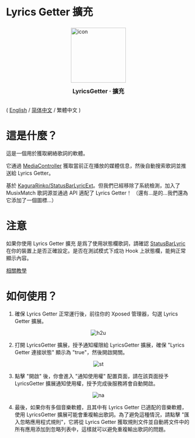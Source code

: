 # Lyrics Getter 擴充

<div style="margin-top: 25px;display: flex; flex-direction: column; align-items: center;">
<!-- <img src="https://github.com/VictorModi/LyricsGetterExt/edit/main/icon.svg" alt="icon" width="500"> -->
<img src="https://raw.githubusercontent.com/VictorModi/LyricsGetterExt/main/icon.svg" alt="icon" width="150">
<p style="margin-top: 10px;font-size: 16px;font-weight: bold;">LyricsGetter · 擴充</p>
</div>

( [English](https://github.com/VictorModi/LyricsGetterExt/blob/main/README.md) / [简体中文](https://github.com/VictorModi/LyricsGetterExt/blob/main/docs/README_zh-CN.md) / 繁體中文 )

# 這是什麼？
這是一個用於獲取網絡歌詞的軟體。

它通過 [MediaController](https://developer.android.google.cn/reference/android/media/session/MediaController) 獲取當前正在播放的媒體信息，然後自動搜索歌詞並推送給 Lyrics Getter。

基於 [KaguraRinko/StatusBarLyricExt](https://github.com/KaguraRinko/StatusBarLyricExt)。但我們已經移除了系統檢測，加入了 MusixMatch 歌詞源並通過 API 適配了 Lyrics Getter！
（還有...是的...我們還為它添加了一個圖標...）
# 注意

如果你使用 Lyrics Getter 擴充 是爲了使用狀態欄歌詞，請確認 [StatusBarLyric](https://github.com/Block-Network/StatusBarLyric) 在你的裝置上是否正確設定。是否在測試模式下成功 Hook 上狀態欄，能夠正常顯示內容。

[相關教學](https://blog.xiaowine.cc/posts/8e64/)

# 如何使用？
1. 確保 Lyrics Getter 正常運行後，前往你的 Xposed 管理器，勾選 Lyrics Getter 擴展。

<div style="display: flex; justify-content: center;">
<img src="https://raw.githubusercontent.com/VictorModi/LyricsGetterExt/main/img/how2use.jpg" alt="h2u">
</div>

2. 打開 LyricsGetter 擴展，授予通知權限給 LyricsGetter 擴展，確保 "Lyrics Getter 連接狀態" 顯示為 "true"，然後開啟開關。

<div style="display: flex; justify-content: center;">
<img src="https://raw.githubusercontent.com/VictorModi/LyricsGetterExt/main/img/statusTrue.jpg" alt="st">
</div>

3. 點擊 "開啟" 後，你會進入 "通知使用權" 配置頁面，請在該頁面授予 LyricsGetter 擴展通知使用權，授予完成後服務將會自動開啟。

<div style="display: flex; justify-content: center;">
<img src="https://raw.githubusercontent.com/VictorModi/LyricsGetterExt/main/img/notificationAccess.jpg" alt="na">
</div>

4. 最後，如果你有多個音樂軟體，且其中有 Lyrics Getter 已適配的音樂軟體，使用 LyricsGetter 擴展可能會重複輸出歌詞。為了避免這種情況，請點擊 "匯入忽略應用程式規則"，它將從 Lyrics Getter 獲取規則文件並自動將文件中的所有應用添加到忽略列表中，這樣就可以避免重複輸出歌詞的問題。